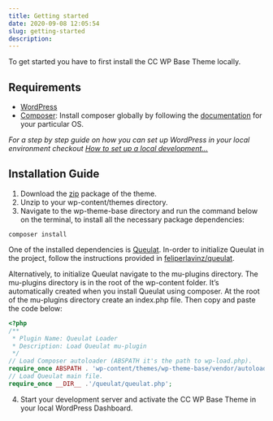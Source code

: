 ```yaml
---
title: Getting started
date: 2020-09-08 12:05:54
slug: getting-started
description:
---
```


To get started you have to first install the CC WP Base Theme locally. 

## Requirements

  - [WordPress](https://wordpress.org/support/article/how-to-install-wordpress/)
  - [Composer](https://getcomposer.org/): Install composer globally by following the [documentation](https://getcomposer.org/doc/00-intro.md#globally) for your particular OS.

_For a step by step guide on how you can set up WordPress in your local environment checkout [How to set up a local development...](https://www.endpoint.com/blog/2019/08/07/set-up-local-development-environment-for-wordpress)_
## Installation Guide

1. Download the <a href="https://github.com/creativecommons/creativecommons-base/archive/master.zip">zip</a> package of the theme.
2. Unzip to your wp-content/themes directory.
3. Navigate to the wp-theme-base directory and run the command below on the terminal, to install all the necessary package dependencies:

```
composer install
```

One of the installed dependencies is [Queulat](https://github.com/felipelavinz/queulat). In-order to initialize Queulat in the project, follow the instructions provided in [feliperlavinz/queulat](https://github.com/felipelavinz/queulat#loading-queulat-as-mu-plugin). 

Alternatively, to initialize Queulat navigate to the mu-plugins directory. The mu-plugins directory is in the root of the wp-content folder. It’s automatically created when you install Queulat using composer. At the root of the mu-plugins directory create an index.php file. Then copy and paste the code below:

```php
<?php
/**
 * Plugin Name: Queulat Loader
 * Description: Load Queulat mu-plugin
 */
// Load Composer autoloader (ABSPATH it's the path to wp-load.php).
require_once ABSPATH . 'wp-content/themes/wp-theme-base/vendor/autoload.php';
// Load Queulat main file.
require_once __DIR__ .'/queulat/queulat.php';
```

4. Start your development server and activate the CC WP Base Theme in your local WordPress Dashboard.
